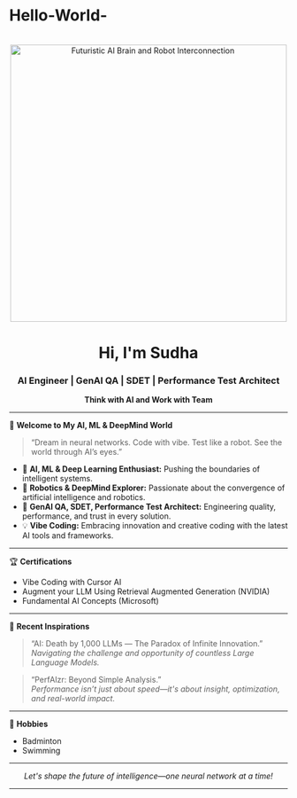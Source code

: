 # Hello-World-
<p align="center">
  <img src="assets/Hello_image.png" alt="Futuristic AI Brain and Robot Interconnection" width="500"/>
</p>

<h1 align="center">Hi, I'm Sudha </h1>
<h3 align="center">AI Engineer | GenAI QA | SDET | Performance Test Architect</h3>
<p align="center"><b>Think with AI and Work with Team</b></p>

---

🌌 **Welcome to My AI, ML & DeepMind World**

> “Dream in neural networks. Code with vibe. Test like a robot. See the world through AI’s eyes.”

- 🧠 **AI, ML & Deep Learning Enthusiast:** Pushing the boundaries of intelligent systems.
- 🤖 **Robotics & DeepMind Explorer:** Passionate about the convergence of artificial intelligence and robotics.
- 🚦 **GenAI QA, SDET, Performance Test Architect:** Engineering quality, performance, and trust in every solution.
- 💡 **Vibe Coding:** Embracing innovation and creative coding with the latest AI tools and frameworks.

---

🏆 **Certifications**
- Vibe Coding with Cursor AI
- Augment your LLM Using Retrieval Augmented Generation (NVIDIA)
- Fundamental AI Concepts (Microsoft)

---

🎯 **Recent Inspirations**
> “AI: Death by 1,000 LLMs — The Paradox of Infinite Innovation.”  
> _Navigating the challenge and opportunity of countless Large Language Models._

> “PerfAIzr: Beyond Simple Analysis.”  
> _Performance isn’t just about speed—it's about insight, optimization, and real-world impact._

---

🏸 **Hobbies**
- Badminton
- Swimming

---

<p align="center">
  <em>Let's shape the future of intelligence—one neural network at a time!</em>
</p>

---
